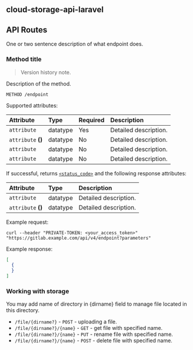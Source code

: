 
## cloud-storage-api-laravel
## API Routes

One or two sentence description of what endpoint does.

### Method title

> Version history note.

Description of the method.

```plaintext
METHOD /endpoint
```

Supported attributes:

| Attribute                | Type     | Required | Description           |
|:-------------------------|:---------|:---------|:----------------------|
| `attribute`              | datatype | Yes      | Detailed description. |
| `attribute` **(<tier>)** | datatype | No       | Detailed description. |
| `attribute`              | datatype | No       | Detailed description. |
| `attribute`              | datatype | No       | Detailed description. |

If successful, returns [`<status_code>`](../../api/index.md#status-codes) and the following
response attributes:

| Attribute                | Type     | Description           |
|:-------------------------|:---------|:----------------------|
| `attribute`              | datatype | Detailed description. |
| `attribute` **(<tier>)** | datatype | Detailed description. |

Example request:

```shell
curl --header "PRIVATE-TOKEN: <your_access_token>" "https://gitlab.example.com/api/v4/endpoint?parameters"
```

Example response:

```json
[
  {
  }
]
```


### Working with storage

You may add name of directory in {dirname} field to manage file located in this directory. 

+ `/file/{dirname?}` - `POST` - uploading a file.
+ `/file/{dirname?}/{name}` - `GET` - get file with specified name.
+ `/file/{dirname?}/{name}` - `PUT` - rename file with specified name.
+ `/file/{dirname?}/{name}` - `POST` - delete file with specified name.
